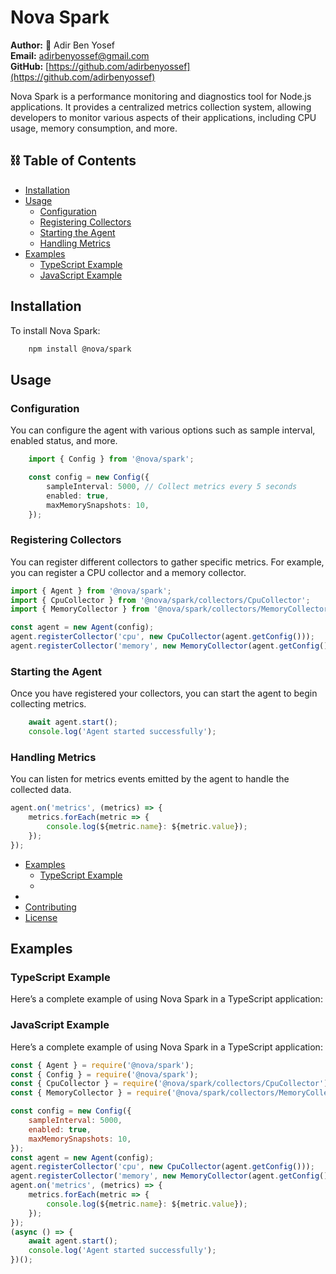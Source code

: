 # Nova Spark


**Author:**  💫 Adir Ben Yosef  
**Email:** [adirbenyossef@gmail.com](mailto:adirbenyossef@gmail.com)  
**GitHub:** [https://github.com/adirbenyossef](https://github.com/adirbenyossef)

Nova Spark is a performance monitoring and diagnostics tool for Node.js applications. It provides a centralized metrics collection system, allowing developers to monitor various aspects of their applications, including CPU usage, memory consumption, and more.

##  ⛓️ Table of Contents

- [Installation](#installation)
- [Usage](#usage)
  - [Configuration](#configuration)
  - [Registering Collectors](#registering-collectors)
  - [Starting the Agent](#starting-the-agent)
  - [Handling Metrics](#handling-metrics)
- [Examples](#examples)
  - [TypeScript Example](#typescript-example)
  - [JavaScript Example](#javascript-example)

<a name="installation"/>

## Installation

To install Nova Spark:

```bash
    npm install @nova/spark
```

<a name="usage"/>

## Usage

<a name="configuration"/>

### Configuration

You can configure the agent with various options such as sample interval, enabled status, and more.

```typescript
    import { Config } from '@nova/spark';

    const config = new Config({
        sampleInterval: 5000, // Collect metrics every 5 seconds
        enabled: true,
        maxMemorySnapshots: 10,
    });
```
<a name="registering-collectors"/>

### Registering Collectors

You can register different collectors to gather specific metrics. For example, you can register a CPU collector and a memory collector.

```typescript
import { Agent } from '@nova/spark';
import { CpuCollector } from '@nova/spark/collectors/CpuCollector';
import { MemoryCollector } from '@nova/spark/collectors/MemoryCollector';

const agent = new Agent(config);
agent.registerCollector('cpu', new CpuCollector(agent.getConfig()));
agent.registerCollector('memory', new MemoryCollector(agent.getConfig()));
```


<a name="starting-the-agent"/>

### Starting the Agent

Once you have registered your collectors, you can start the agent to begin collecting metrics.

```typescript
    await agent.start();
    console.log('Agent started successfully');
```
<a name="handling-metrics"/>

### Handling Metrics

You can listen for metrics events emitted by the agent to handle the collected data.

```typescript
agent.on('metrics', (metrics) => {
    metrics.forEach(metric => {
        console.log(${metric.name}: ${metric.value});
    });
});
```

- [Examples](#)
  - [TypeScript Example](#)
  - [](#-example)
- [](#)
- [Contributing](#)
- [License](#license)


<a name="examples"/>

## Examples

<a name="typescript-example"/>

### TypeScript Example

Here’s a complete example of using Nova Spark in a TypeScript application:


<a name="javascript-example"/>

### JavaScript Example

Here’s a complete example of using Nova Spark in a TypeScript application:

```javascript
const { Agent } = require('@nova/spark');
const { Config } = require('@nova/spark');
const { CpuCollector } = require('@nova/spark/collectors/CpuCollector');
const { MemoryCollector } = require('@nova/spark/collectors/MemoryCollector');

const config = new Config({
    sampleInterval: 5000,
    enabled: true,
    maxMemorySnapshots: 10,
});
const agent = new Agent(config);
agent.registerCollector('cpu', new CpuCollector(agent.getConfig()));
agent.registerCollector('memory', new MemoryCollector(agent.getConfig()));
agent.on('metrics', (metrics) => {
    metrics.forEach(metric => {
        console.log(${metric.name}: ${metric.value});
    });
});
(async () => {
    await agent.start();
    console.log('Agent started successfully');
})();
```


